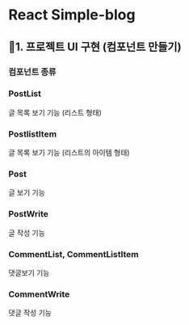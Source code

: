 # React Simple-blog

## 💜1. 프로젝트 UI 구현 (컴포넌트 만들기)

### 컴포넌트 종류

### PostList

글 목록 보기 기능 (리스트 형태)

### PostlistItem

글 목록 보기 기능 (리스트의 아이템 형태)

### Post

글 보기 기능

### PostWrite

글 작성 기능

### CommentList, CommentListItem

댓글보기 기능

### CommentWrite

댓글 작성 기능
